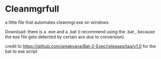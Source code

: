 # Cleanmgrfull
a little file that automates cleanmgr.exe on windows


Download:
there is a .exe and a .bat 
(i recommend using the .bat , because the exe file gets detected by certain avs due to conversion)

credit to https://github.com/amakvana/Bat-2-Exec/releases/tag/v1.0
for the bat to exe script
